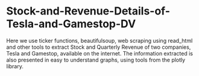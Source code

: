 # Stock-and-Revenue-Details-of-Tesla-and-Gamestop-DV

Here we use ticker functions, beautifulsoup, web scraping using read_html and other tools to extract Stock and Quarterly Revenue of two companies, Tesla and Gamestop, available on the internet. The information extracted is also presented in easy to understand graphs, using tools from the plotly library.
